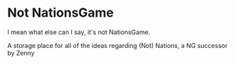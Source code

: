 # Not NationsGame

I mean what else can I say, it's not NationsGame.

A storage place for all of the ideas regarding (Not) Nations, a NG successor by Zenny